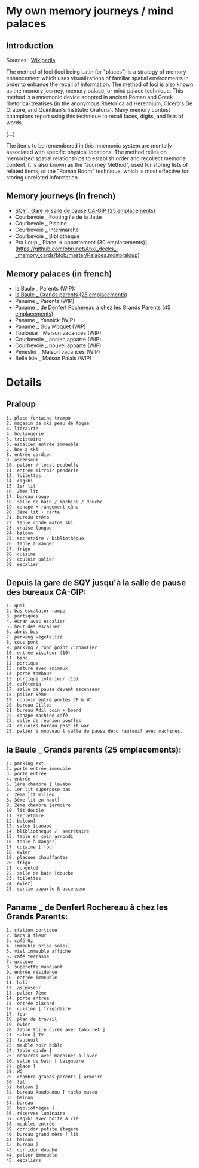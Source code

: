 # My own memory journeys / mind palaces

## Introduction

Sources : [Wikipedia](https://en.wikipedia.org/wiki/Method_of_loci)

The method of loci (loci being Latin for "places") is a strategy of memory enhancement which uses visualizations of familiar spatial environments in order to enhance the recall of information. The method of loci is also known as the memory journey, memory palace, or mind palace technique. This method is a mnemonic device adopted in ancient Roman and Greek rhetorical treatises (in the anonymous Rhetorica ad Herennium, Cicero's De Oratore, and Quintilian's Institutio Oratoria). Many memory contest champions report using this technique to recall faces, digits, and lists of words.

[...]

The items to be remembered in this mnemonic system are mentally associated with specific physical locations. The method relies on memorized spatial relationships to establish order and recollect memorial content. It is also known as the "Journey Method", used for storing lists of related items, or the "Roman Room" technique, which is most effective for storing unrelated information.


## Memory journeys (in french)
- [SQY _ Gare -> salle de pause CA-GIP (25 emplacements)](https://github.com/obrunet/Anki_decks_-_memory_cards/blob/master/Palaces.md#depuis-la-gare-de-sqy-jusqu%C3%A0-la-salle-de-pause-des-bureaux-ca-gip)
- Courbevoie _ Footing île de la Jatte
- Courbevoie _ Piscine
- Courbevoie _ Intermarché
- Courbevoie _ Bibliothèque
- Pra Loup _ Place -> appartement (30 emplacements)](https://github.com/obrunet/Anki_decks_-_memory_cards/blob/master/Palaces.md#praloup)



## Memory palaces (in french)
 
- la Baule _ Parents (WIP): 
- [la Baule _ Grands parents (25 emplacements)](https://github.com/obrunet/Anki_decks_-_memory_cards/blob/master/Palaces.md#la-baule-_-grands-parents-25-emplacements)
- Paname _ Parents (WIP)
- [Paname _ de Denfert Rochereau à chez les Grands Parents (45 emplacements)](https://github.com/obrunet/Anki_decks_-_memory_cards/blob/master/Palaces.md#paname-_-de-denfert-rochereau-%C3%A0-chez-les-grands-parents)
- Paname _ Yannick  (WIP)
- Paname _ Guy Moquet (WIP)
- Toulouse _ Maison vacances (WIP)
- Courbevoie _ ancien apparte (WIP)
- Courbevoie _ nouvel apparte (WIP)
- Pénestin _ Maison vacances (WIP)
- Belle Isle _ Maison Palais (WIP)

# Details 

## Praloup

    1. place fontaine trampo
    2. magasin de ski peau de foque
    3. librairie
    4. boulangerie
    5. troittoire
    6. escalier entrée immeuble
    7. box à ski
    8. entrée gardien
    9. ascenseur
    10. palier / local poubelle
    11. entrée mirroir penderie
    12. toilettes
    14. cagibi
    15. 1er lit 
    16. 2ème lit
    17. bureau rouge
    18. salle de bain / machine / douche
    19. canapé + rangement câne
    20. 3ème lit + carte
    21. bureau tréto
    22. table ronde matos ski 
    23. chaise longue
    24. balcon
    25. secretaire / bibliothèque
    26. table à manger
    27. frigo
    28. cuisine
    29. couloir palier
    30. escalier

## Depuis la gare de SQY jusqu'à la salle de pause des bureaux CA-GIP:    
    1. quai 
    2. bas escalator rampe 
    3. portiques 
    4. écran avec escalier 
    5. haut des escalier 
    6. abris bus
    7. parking végétalisé 
    8. sous pont 
    9. parking / rond point / chantier 
    10. entrée visiteur (10) 
    11. banc 
    12. portique 
    13. nature avec animaux 
    14. porte tambour 
    15. portique intérieur (15) 
    16. cafétéria 
    17. salle de pause devant ascenseur 
    18. palier 5ème 
    19. couloir entre portes CF & WC 
    20. bureau Gilles  
    21. bureau Adil coin + board 
    22. canapé machine café 
    23. salle de réunion pouffes 
    24. couloirs bureau post it war 
    25. palier à nouveau & salle de pause déco fauteuil avec machines. 

## la Baule _ Grands parents (25 emplacements): 
    1. parking ext 
    2. porte entrée immeuble 
    3. porte entrée 
    4. entrée 
    5. 1ère chambre [ lavabo 
    6. 1er lit superposé bas 
    7. 2ème lit milieu 
    8. 3ème lit en haut] 
    9. 2ème chambre [armoire 
    10. lit double 
    11. secrétaire 
    12. balcon] 
    13. salon [canapé 
    14. blibliothèque /  secrétaire 
    15. table en coin arrondi  
    16. table à manger] 
    17. cuisine [ four 
    18. évier 
    19. plaques chauffantes 
    20. frigo
    21. congélo] 
    22. salle de bain [douche 
    23. toilettes 
    24. évier] 
    25. sortie apparte & ascenseur

## Paname _ de Denfert Rochereau à chez les Grands Parents:
    1. station portique 
    2. bacs à fleur 
    3. café Oz 
    4. immeuble brise soleil 
    5. viel immeuble affiche
    6. café terrasse 
    7. grecque 
    8. superette mandiant 
    9. entrée résidence 
    10. entrée immeuble
    11. hall 
    12. ascenseur 
    13. palier 7ème 
    14. porte entrée 
    15. entrée placard
    16. cuisine [ frigidaire 
    17. four 
    18. plan de travail 
    19. évier 
    20. table toile cirée avec tabouret ] 
    21. salon [ TV 
    22. fauteuil 
    23. meuble noir biblo 
    24. table ronde ] 
    25. débarras avec machines à laver 
    26. salle de bain [ baignoire 
    27. glace ] 
    28. WC 
    29. chambre grands parents [ armoire  
    30. lit 
    31. balcon ] 
    32. bureau Roudoudou [ table muscu 
    33. balcon 
    34. bureau  
    35. bibliothèque ] 
    36. réserves luminaire 
    37. cagibi avec boite à clé 
    38. meubles entrée 
    39. corridor petite étagère 
    40. bureau grand mère [ lit
    41. balcon 
    42. bureau ] 
    43. corridor douche 
    44. palier immeuble 
    45. escaliers
